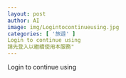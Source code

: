 ```yaml
---
layout: post
author: AI
image: img/Logintocontinueusing.jpg
categories: [ '旅遊' ]
Login to continue using
請先登入以繼續使用本服務"
---
```

Login to continue using